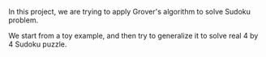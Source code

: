 In this project, we are trying to apply Grover's algorithm to solve Sudoku problem.

We start from a toy example, and then try to generalize it to solve real 4 by 4 Sudoku puzzle.
